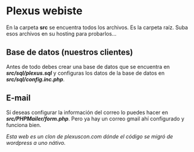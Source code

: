 # Plexus webiste
En la carpeta **src** se encuentra todos los archivos. Es la carpeta raíz. Suba esos archivos en su hosting para probarlos...

## Base de datos (nuestros clientes)
Antes de todo debes crear una base de datos que se encuentra en ***src/sql/plexus.sql*** y configuras los datos de la base de datos en ***src/sql/config.inc.php***. 

## E-mail
Sí deseas configurar la información del correo lo puedes hacer en ***src/PHPMailer/form.php***. Pero ya hay un correo gmail ahí configurado y funciona bien.


*Esta web es un clon de plexuscon.com dónde el código se migró de wordpress a uno nátivo.*
